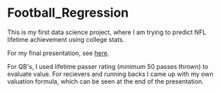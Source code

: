 # Football_Regression

This is my first data science project, where I am trying to predict NFL lifetime achievement using college stats. 

For my final presentation, see [here](https://github.com/leaferickson/Football_Regression/blob/master/Football%20Regression%20Analysis.pdf).

For QB's, I used lifetime passer rating (minimum 50 passes thrown) to evaluate value. For recievers and running backs I came up with my own valuation formula, which can be seen at the end of the presentation.


